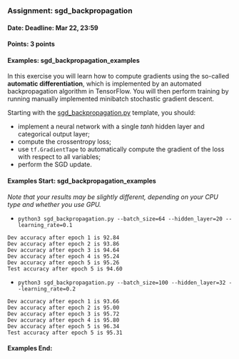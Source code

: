 ### Assignment: sgd_backpropagation
#### Date: Deadline: Mar 22, 23:59
#### Points: 3 points
#### Examples: sgd_backpropagation_examples

In this exercise you will learn how to compute gradients using the so-called
**automatic differentiation**, which is implemented by an automated
backpropagation algorithm in TensorFlow. You will then perform training
by running manually implemented minibatch stochastic gradient descent.

Starting with the
[sgd_backpropagation.py](https://github.com/ufal/npfl114/tree/master/labs/02/sgd_backpropagation.py)
template, you should:
- implement a neural network with a single _tanh_ hidden layer and
  categorical output layer;
- compute the crossentropy loss;
- use `tf.GradientTape` to automatically compute the gradient of the loss
  with respect to all variables;
- perform the SGD update.

#### Examples Start: sgd_backpropagation_examples
_Note that your results may be slightly different, depending on your CPU type and whether you use GPU._
- `python3 sgd_backpropagation.py --batch_size=64 --hidden_layer=20 --learning_rate=0.1`
```
Dev accuracy after epoch 1 is 92.84
Dev accuracy after epoch 2 is 93.86
Dev accuracy after epoch 3 is 94.64
Dev accuracy after epoch 4 is 95.24
Dev accuracy after epoch 5 is 95.26
Test accuracy after epoch 5 is 94.60
```
- `python3 sgd_backpropagation.py --batch_size=100 --hidden_layer=32 --learning_rate=0.2`
```
Dev accuracy after epoch 1 is 93.66
Dev accuracy after epoch 2 is 95.00
Dev accuracy after epoch 3 is 95.72
Dev accuracy after epoch 4 is 95.80
Dev accuracy after epoch 5 is 96.34
Test accuracy after epoch 5 is 95.31
```
#### Examples End:
